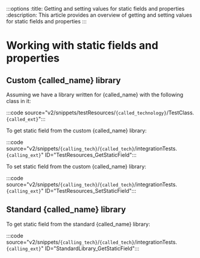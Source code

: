 :::options
:title: Getting and setting values for static fields and properties
:description: This article provides an overview of getting and setting values for static fields and properties
:::

# Working with static fields and properties

## Custom {called_name} library

Assuming we have a library written for {called_name} with the following class in it:

:::code source="v2/snippets/testResources/`{called_technology}`/TestClass.`{called_ext}`":::

To get static field from the custom {called_name} library:

:::code source="v2/snippets/`{calling_tech}`/`{called_tech}`/integrationTests.`{calling_ext}`" ID="TestResources_GetStaticField":::

To set static field from the custom {called_name} library:

:::code source="v2/snippets/`{calling_tech}`/`{called_tech}`/integrationTests.`{calling_ext}`" ID="TestResources_SetStaticField":::

## Standard {called_name} library

To get static field from the standard {called_name} library:

:::code source="v2/snippets/`{calling_tech}`/`{called_tech}`/integrationTests.`{calling_ext}`" ID="StandardLibrary_GetStaticField":::

